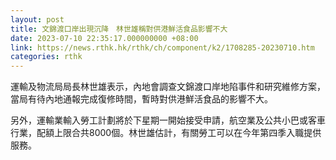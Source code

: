 ```yaml
---
layout: post
title: 文錦渡口岸出現沉降　林世雄稱對供港鮮活食品影響不大
date: 2023-07-10 22:35:17.000000000 +08:00
link: https://news.rthk.hk/rthk/ch/component/k2/1708285-20230710.htm
categories: rthk
---
```


運輸及物流局局長林世雄表示，內地會調查文錦渡口岸地陷事件和研究維修方案，當局有待內地通報完成復修時間，暫時對供港鮮活食品的影響不大。

另外，運輸業輸入勞工計劃將於下星期一開始接受申請，航空業及公共小巴或客車行業，配額上限合共8000個。林世雄估計，有關勞工可以在今年第四季入職提供服務。
